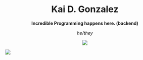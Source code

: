 <h1 align="center">Kai D. Gonzalez</h1>

<p align="center"><strong>Incredible Programming happens here. (backend)</strong></p>
<p align="center"><i>he/they</i></p>

<p align="center">
  <a>
    <img src="https://skillicons.dev/icons?i=linux,neovim,godot,js" />
  </a>
</p>

<img src="https://external-preview.redd.it/iLIkC3TLxalPc7xV9ezVQyu6DOmnwfIrrD0iCCAifGY.jpg?auto=webp&s=1506b614f08ee89e67e3860236e25ebb578bd4c0">
